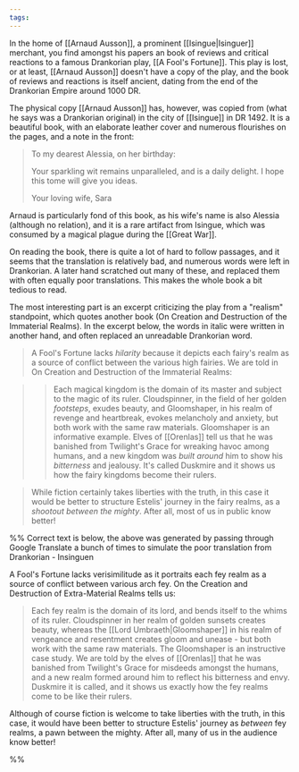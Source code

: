 ```yaml
---
tags:
---
```


In the home of [[Arnaud Ausson]], a prominent [[Isingue|Isinguer]] merchant, you find amongst his papers an book of reviews and critical reactions to a famous Drankorian play, [[A Fool's Fortune]]. This play is lost, or at least, [[Arnaud Ausson]] doesn't have a copy of the play, and the book of reviews and reactions is itself ancient, dating from the end of the Drankorian Empire around 1000 DR.

The physical copy [[Arnaud Ausson]] has, however, was copied from (what he says was a Drankorian original) in the city of [[Isingue]] in DR 1492. It is a beautiful book, with an elaborate leather cover and numerous flourishes on the pages, and a note in the front:

> To my dearest Alessia, on her birthday:
> 
> Your sparkling wit remains unparalleled, and is a daily delight. I hope this tome will give you ideas.
> 
> Your loving wife,
> Sara

Arnaud is particularly fond of this book, as his wife's name is also Alessia (although no relation), and it is a rare artifact from Isingue, which was consumed by a magical plague during the [[Great War]]. 

On reading the book, there is quite a lot of hard to follow passages, and it seems that the translation is relatively bad, and numerous words were left in Drankorian. A later hand scratched out many of these, and replaced them with often equally poor translations. This makes the whole book a bit tedious to read.

The most interesting part is an excerpt criticizing the play from a "realism" standpoint, which quotes another book (On Creation and Destruction of the Immaterial Realms). In the excerpt below, the words in italic were written in another hand, and often replaced an unreadable Drankorian word. 

> A Fool's Fortune lacks *hilarity* because it depicts each fairy's realm as a source of conflict between the various high fairies. We are told in On Creation and Destruction of the Immaterial Realms:

>>  Each magical kingdom is the domain of its master and subject to the magic of its ruler. Cloudspinner, in the field of her golden *footsteps*, exudes beauty, and Gloomshaper, in his realm of revenge and heartbreak, evokes melancholy and anxiety, but both work with the same raw materials. Gloomshaper is an informative example. Elves of [[Orenlas]] tell us that he was banished from Twilight's Grace for wreaking havoc among humans, and a new kingdom was *built around* him to show his *bitterness* and jealousy. It's called Duskmire and it shows us how the fairy kingdoms become their rulers.

> While fiction certainly takes liberties with the truth, in this case it would be better to structure Estelis' journey in the fairy realms, as a *shootout between the mighty*. After all, most of us in public know better!

%% Correct text is below, the above was generated by passing through Google Translate a bunch of times to simulate the poor translation from Drankorian -  Insinguen

A Fool's Fortune lacks verisimilitude as it portraits each fey realm as a source of conflict between various arch fey. On the Creation and Destruction of Extra-Material Realms tells us:

> Each fey realm is the domain of its lord, and bends itself to the whims of its ruler. Cloudspinner in her realm of golden sunsets creates beauty, whereas the [[Lord Umbraeth|Gloomshaper]] in his realm of vengeance and resentment creates gloom and unease - but both work with the same raw materials. The Gloomshaper is an instructive case study. We are told by the elves of [[Orenlas]] that he was banished from Twilight's Grace for misdeeds amongst the humans, and a new realm formed around him to reflect his bitterness and envy.  Duskmire it is called, and it shows us exactly how the fey realms come to be like their rulers.

Although of course fiction is welcome to take liberties with the truth, in this case, it would have been better to structure Estelis' journey as *between* fey realms, a pawn between the mighty. After all, many of us in the audience know better!

%%